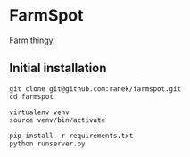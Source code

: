 FarmSpot
========

Farm thingy.

## Initial installation

	git clone git@github.com:ranek/farmspot.git
	cd farmspot

	virtualenv venv
	source venv/bin/activate

	pip install -r requirements.txt
	python runserver.py



